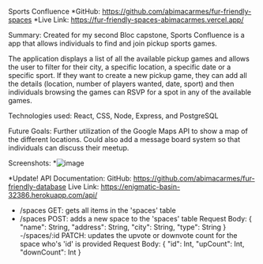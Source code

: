 Sports Confluence
*GitHub: https://github.com/abimacarmes/fur-friendly-spaces
*Live Link: https://fur-friendly-spaces-abimacarmes.vercel.app/

Summary: Created for my second Bloc capstone, Sports Confluence is a app that allows individuals to find and join pickup sports games.

The application displays a list of all the available pickup games and allows the user to filter for their city, a specific location, a specific date or a specific sport. If they want to create a new pickup game, they can add all the details (location, number of players wanted, date, sport) and then individuals browsing the games can RSVP for a spot in any of the available games.

Technologies used: React, CSS, Node, Express, and PostgreSQL

Future Goals: Further utilization of the Google Maps API to show a map of the different locations. Could also add a message board system so that individuals can discuss their meetup.

Screenshots:
*![image](/src/screenshots/AllSpaces.JPG)

*Update!
API Documentation: 
GitHub: https://github.com/abimacarmes/fur-friendly-database
Live Link: https://enigmatic-basin-32386.herokuapp.com/api/

- /spaces GET: gets all items in the 'spaces' table
- /spaces POST: adds a new space to the 'spaces' table
	Request Body:
		{
    			"name": String,
        		"address": String,
		        "city": String,
		        "type": String
		}
-/spaces/:id PATCH: updates the upvote or downvote count for the space who's 'id' is provided
	Request Body:
		{
    			"id": Int,
        		"upCount": Int,
		        "downCount": Int
		}
